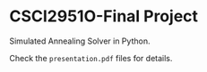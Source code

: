 # CSCI2951O-Final Project

Simulated Annealing Solver in Python. 

Check the `presentation.pdf` files for details.
